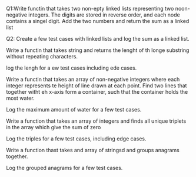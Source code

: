 Q1:Write functin that takes two non-epty linked lists representing two noon-negative integers. The digits are stored in reverse order, and each node contains a singel digit. Add the two numbers and return the sum as a linked list

Q2: Create a few test cases with linked lists and log the sum as a linked list.

Write a functin that takes string and returns the lenght of th longe substring without repeating characters.

log the lengh for a ew test cases including ede cases.

Write a functin that takes an array of non-negative integers where each integer represents te height of line drawn at each point. Find two lines that together witht eh x-axis form a container, such that the container holds the most water.

Log the maximum amount of water for a few test cases.

Write a function that takes an array of integers and finds all unique triplets in the array which give the sum of zero

Log the triples for a few test cases, including edge cases.

Write a function thast takes and array of stringsd and groups anagrams together.

Log the grouped anagrams for a few test cases.